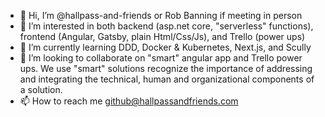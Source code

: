 - 👋 Hi, I’m @hallpass-and-friends or Rob Banning if meeting in person
- 👀 I’m interested in both backend (asp.net core, "serverless" functions), frontend (Angular, Gatsby, plain Html/Css/Js), and Trello (power ups)
- 🌱 I’m currently learning DDD, Docker & Kubernetes, Next.js,  and Scully
- 💞️ I’m looking to collaborate on "smart" angular app and Trello power ups. We use "smart" solutions recognize the importance of addressing and integrating the technical, human and organizational components of a solution. 
- 📫 How to reach me github@hallpassandfriends.com

<!---
hallpass-and-friends/hallpass-and-friends is a ✨ special ✨ repository because its `README.md` (this file) appears on your GitHub profile.
You can click the Preview link to take a look at your changes.
--->
